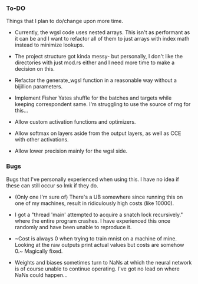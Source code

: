 ### To-DO
Things that I plan to do/change upon more time.

* Currently, the wgsl code uses nested arrays. This isn't as performant as it can be and I want 
to refactor all of them to just arrays with index math instead to minimize lookups.

* The project structure got kinda messy- but personally, I don't like the directories with just 
mod.rs either and I need more time to make a decision on this.

* Refactor the generate_wgsl function in a reasonable way without a bijillion parameters.

* Implement Fisher Yates shuffle for the batches and targets while keeping correspondent same. 
I'm struggling to use the source of rng for this...

* Allow custom activation functions and optimizers.

* Allow softmax on layers aside from the output layers, as well as CCE with other activations.

* Allow lower precision mainly for the wgsl side.

### Bugs
Bugs that I've personally experienced when using this. I have no idea if these can still occur so 
lmk if they do.

* (Only one I'm sure of) There's a UB somewhere since running this on one of my machines, result in 
ridiculously high costs (like 10000).

* I got a "thread 'main' attempted to acquire a snatch lock recursively." where 
the entire program crashes. I have experienced this once randomly and have been unable to reproduce it.

* ~Cost is always 0 when trying to train mnist on a machine of mine. Looking at the raw outputs print 
actual values but costs are somehow 0.~ Magically fixed.

* Weights and biases sometimes turn to NaNs at which the neural network is of course unable to continue 
operating. I've got no lead on where NaNs could happen...